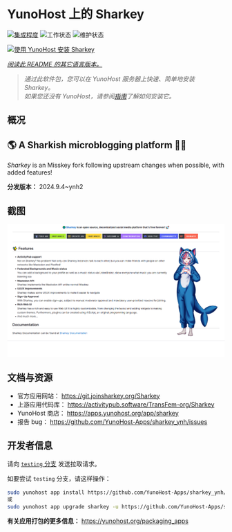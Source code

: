 <!--
注意：此 README 由 <https://github.com/YunoHost/apps/tree/master/tools/readme_generator> 自动生成
请勿手动编辑。
-->

# YunoHost 上的 Sharkey

[![集成程度](https://apps.yunohost.org/badge/integration/sharkey)](https://ci-apps.yunohost.org/ci/apps/sharkey/)
![工作状态](https://apps.yunohost.org/badge/state/sharkey)
![维护状态](https://apps.yunohost.org/badge/maintained/sharkey)

[![使用 YunoHost 安装 Sharkey](https://install-app.yunohost.org/install-with-yunohost.svg)](https://install-app.yunohost.org/?app=sharkey)

*[阅读此 README 的其它语言版本。](./ALL_README.md)*

> *通过此软件包，您可以在 YunoHost 服务器上快速、简单地安装 Sharkey。*  
> *如果您还没有 YunoHost，请参阅[指南](https://yunohost.org/install)了解如何安装它。*

## 概况

## 🌎 A Sharkish microblogging platform 🦈🚀 

_Sharkey_ is an Misskey fork following upstream changes when possible, with added features!


**分发版本：** 2024.9.4~ynh2

## 截图

![Sharkey 的截图](./doc/screenshots/screenshot-desktop.png)

## 文档与资源

- 官方应用网站： <https://git.joinsharkey.org/Sharkey>
- 上游应用代码库： <https://activitypub.software/TransFem-org/Sharkey>
- YunoHost 商店： <https://apps.yunohost.org/app/sharkey>
- 报告 bug： <https://github.com/YunoHost-Apps/sharkey_ynh/issues>

## 开发者信息

请向 [`testing` 分支](https://github.com/YunoHost-Apps/sharkey_ynh/tree/testing) 发送拉取请求。

如要尝试 `testing` 分支，请这样操作：

```bash
sudo yunohost app install https://github.com/YunoHost-Apps/sharkey_ynh/tree/testing --debug
或
sudo yunohost app upgrade sharkey -u https://github.com/YunoHost-Apps/sharkey_ynh/tree/testing --debug
```

**有关应用打包的更多信息：** <https://yunohost.org/packaging_apps>
